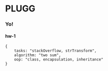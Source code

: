 # PLUGG

### Yo!

#### hw-1

```
{
    tasks: "stackOverflow, strTransform",
    algorithm: "two sum",
    oop: "class, encapsulation, inheritance"
}
```
